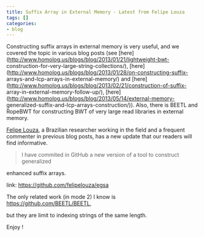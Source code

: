 ```yaml
---
title: Suffix Array in External Memory - Latest from Felipe Louza
tags: []
categories:
- blog
---
```

Constructing suffix arrays in external memory is very useful, and we covered
the topic in various blog posts (see
[here](http://www.homolog.us/blogs/blog/2013/01/21/lightweight-bwt-
construction-for-very-large-string-collections/),
[here](http://www.homolog.us/blogs/blog/2013/01/28/on-constructing-suffix-
arrays-and-lcp-arrays-in-external-memory/) and
[here](http://www.homolog.us/blogs/blog/2013/02/21/construction-of-suffix-
array-in-external-memory-follow-up/),
[here](http://www.homolog.us/blogs/blog/2013/05/14/external-memory-
generalized-suffix-and-lcp-arrays-construction/)). Also, there is BEETL and
RopeBWT for constructing BWT of very large read libraries in external memory.
<!--more-->

[Felipe Louza](http://www.ic.unicamp.br/~ra144643/), a Brazilian researcher
working in the field and a frequent commenter in previous blog posts, has a
new update that our readers will find informative.

> I have commited in GitHub a new version of a tool to construct generalized

enhanced suffix arrays.

link: <https://github.com/felipelouza/egsa>

The only related work (in mode 2) I know is <https://github.com/BEETL/BEETL>,

but they are limit to indexing strings of the same length.

Enjoy !

